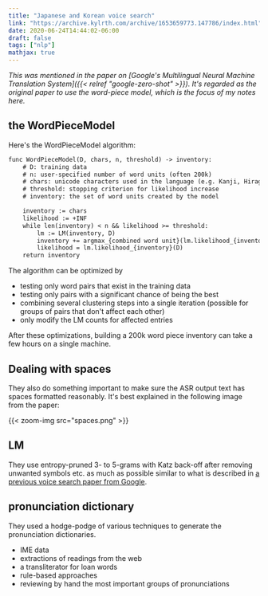 ```yaml
---
title: "Japanese and Korean voice search"
link: "https://archive.kylrth.com/archive/1653659773.147786/index.html"
date: 2020-06-24T14:44:02-06:00
draft: false
tags: ["nlp"]
mathjax: true
---
```


*This was mentioned in the paper on [Google's Multilingual Neural Machine Translation System]({{< relref "google-zero-shot" >}}). It's regarded as the original paper to use the word-piece model, which is the focus of my notes here.*

## the WordPieceModel

Here's the WordPieceModel algorithm:

```txt
func WordPieceModel(D, chars, n, threshold) -> inventory:
    # D: training data
    # n: user-specified number of word units (often 200k)
    # chars: unicode characters used in the language (e.g. Kanji, Hiragana, Katakana, ASCII for Japanese)
    # threshold: stopping criterion for likelihood increase
    # inventory: the set of word units created by the model

    inventory := chars
    likelihood := +INF
    while len(inventory) < n && likelihood >= threshold:
        lm := LM(inventory, D)
        inventory += argmax_{combined word unit}(lm.likelihood_{inventory + combined word unit}(D))
        likelihood = lm.likelihood_{inventory}(D)
    return inventory
```

The algorithm can be optimized by

- testing only word pairs that exist in the training data
- testing only pairs with a significant chance of being the best
- combining several clustering steps into a single iteration (possible for groups of pairs that don't affect each other)
- only modify the LM counts for affected entries

After these optimizations, building a 200k word piece inventory can take a few hours on a single machine.

## Dealing with spaces

They also do something important to make sure the ASR output text has spaces formatted reasonably. It's best explained in the following image from the paper:

{{< zoom-img src="spaces.png" >}}

## LM

They use entropy-pruned 3- to 5-grams with Katz back-off after removing unwanted symbols etc. as much as possible similar to what is described in [a previous voice search paper from Google](https://archive.kylrth.com/archive/1653659773.147733/index.html).

## pronunciation dictionary

They used a hodge-podge of various techniques to generate the pronunciation dictionaries.

- IME data
- extractions of readings from the web
- a transliterator for loan words
- rule-based approaches
- reviewing by hand the most important groups of pronunciations
